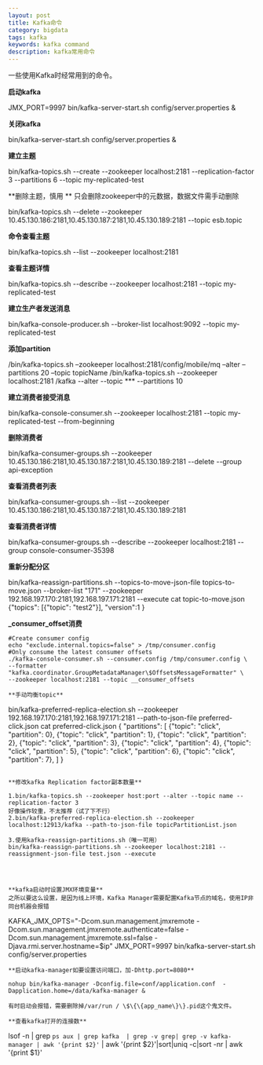 ```yaml
---
layout: post
title: Kafka命令
category: bigdata
tags: kafka
keywords: kafka command
description: kafka常用命令
---
```


一些使用Kafka时经常用到的命令。

**启动kafka**

JMX_PORT=9997  bin/kafka-server-start.sh config/server.properties &

**关闭kafka** 

bin/kafka-server-start.sh config/server.properties &

**建立主题** 

bin/kafka-topics.sh --create --zookeeper localhost:2181 --replication-factor 3 --partitions 6 --topic my-replicated-test

**删除主题，慎用 ** 只会删除zookeeper中的元数据，数据文件需手动删除 

bin/kafka-topics.sh --delete --zookeeper 10.45.130.186:2181,10.45.130.187:2181,10.45.130.189:2181 --topic esb.topic

**命令查看主题** 

bin/kafka-topics.sh --list --zookeeper localhost:2181

**查看主题详情** 

bin/kafka-topics.sh --describe --zookeeper localhost:2181 --topic my-replicated-test

**建立生产者发送消息** 

bin/kafka-console-producer.sh --broker-list localhost:9092 --topic my-replicated-test

**添加partition** 

/bin/kafka-topics.sh –zookeeper localhost:2181/config/mobile/mq –alter –partitions 20 –topic
topicName
/bin/kafka-topics.sh --zookeeper localhost:2181 /kafka --alter --topic *** --partitions 10

**建立消费者接受消息** 

bin/kafka-console-consumer.sh --zookeeper localhost:2181 --topic my-replicated-test --from-beginning

**删除消费者** 

bin/kafka-consumer-groups.sh --zookeeper 10.45.130.186:2181,10.45.130.187:2181,10.45.130.189:2181 --delete --group api-exception

**查看消费者列表** 

bin/kafka-consumer-groups.sh --list --zookeeper 10.45.130.186:2181,10.45.130.187:2181,10.45.130.189:2181 

**查看消费者详情** 

bin/kafka-consumer-groups.sh --describe --zookeeper localhost:2181 --group console-consumer-35398

**重新分配分区** 

bin/kafka-reassign-partitions.sh --topics-to-move-json-file topics-to-move.json --broker-list "171" --zookeeper 192.168.197.170:2181,192.168.197.171:2181 --execute
cat topic-to-move.json
{"topics":
  [{"topic": "test2"}],
  "version":1
}

**_consumer_offset消费** 

```
#Create consumer config
echo "exclude.internal.topics=false" > /tmp/consumer.config
#Only consume the latest consumer offsets
./kafka-console-consumer.sh --consumer.config /tmp/consumer.config \
--formatter "kafka.coordinator.GroupMetadataManager\$OffsetsMessageFormatter" \
--zookeeper localhost:2181 --topic __consumer_offsets

**手动均衡topic** 

```

bin/kafka-preferred-replica-election.sh --zookeeper 192.168.197.170:2181,192.168.197.171:2181 --path-to-json-file preferred-click.json
cat preferred-click.json
{
 "partitions":
  [
  {"topic": "click", "partition": 0},
  {"topic": "click", "partition": 1},
  {"topic": "click", "partition": 2},
  {"topic": "click", "partition": 3},
  {"topic": "click", "partition": 4},
  {"topic": "click", "partition": 5},
  {"topic": "click", "partition": 6},
  {"topic": "click", "partition": 7},
    ]
}

```

**修改kafka Replication factor副本数量**

1.bin/kafka-topics.sh --zookeeper host:port --alter --topic name --replication-factor 3
好像操作较重，不太推荐（试了下不行）
2.bin/kafka-preferred-replica-election.sh --zookeeper localhost:12913/kafka --path-to-json-file topicPartitionList.json

3.使用kafka-reassign-partitions.sh（唯一可用）
bin/kafka-reassign-partitions.sh --zookeeper localhost:2181 --reassignment-json-file test.json --execute




**kafka启动时设置JMX环境变量** 
之所以要这么设置，是因为线上环境，Kafka Manager需要配置Kafka节点的域名，使用IP非同台机器会报错

```

KAFKA_JMX_OPTS="-Dcom.sun.management.jmxremote -Dcom.sun.management.jmxremote.authenticate=false  -Dcom.sun.management.jmxremote.ssl=false -Djava.rmi.server.hostname=$ip" JMX_PORT=9997 bin/kafka-server-start.sh config/server.properties

```
**启动kafka-manager如要设置访问端口，加-Dhttp.port=8080**

nohup bin/kafka-manager -Dconfig.file=conf/application.conf  -Dapplication.home=/data/kafka-manager &

有时启动会报错，需要删除掉/var/run / \$\{\{app_name\}\}.pid这个鬼文件。

**查看kafka打开的连接数** 

```

lsof -n  | grep `ps aux | grep kafka  | grep -v grep| grep -v kafka-manager | awk '{print $2}'`  | awk '{print $2}'|sort|uniq -c|sort -nr | awk '{print $1}'

```

